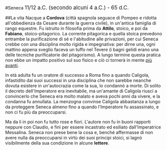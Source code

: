 <head>
	<link rel="stylesheet" href="/home/mibanfi/Documents/Scuola/Default.css">
	<style>
		body {
		--main-color: green;
		}
	</style>
</head> 

#Seneca
<big> 11/12 a.C. (secondo alcuni 4 a.C.) - 65 d.C.</big>  

##La vita
Nacque a **Cordova** (città spagnola seguace di Pompeo e ridotta all'obbedienza da Cesare durante la guerra civile), in un'antica famiglia di rango equestre. Fu istruito in filosofia prima da **Attilo**, stoico, e poi da **Fabiano**, stoico-pitagorico. La corrente pitagorica e quella stoica prevedono entrambe la purificazione di sé e l'abitudine alle privazioni, per cui Seneca crebbe con una disciplina molto rigida e impegnativa: per dirne una, ogni mattino appena sveglio faceva un tuffo nel Tevere (i bagni gelidi erano una delle tecniche purificatorie del pitagorismo). A lungo termine questa pratica non ebbe un impatto positivo sul suo fisico e ciò ci tornerà in mente [più avanti](#rip).  

In età adulta fu un oratore di successo a Roma fino a quando Caligola, infastidito dai suoi successi in una disciplina che non sarebbe neanche dovuta esistere in un'autocrazia come la sua, lo condannò a morte. Di solito il decreto dell'Imperatore era inevitabile, ma un'amante di Caligola riuscì a convincerlo che Seneca era molto malato e aveva pochi anni da vivere, e la condanna fu annullata. La menzogna convinse Caligola abbastanza a lungo da proteggere Seneca almeno fino a quando l'Imperatore fu assassinato, e non ci fu più da preoccuparsi.  

Ma da lì in poi non fu tutto rose e fiori. L'autore non fu in buoni rapporti neppure con Claudio, e finì per essere incastrato ed esiliato dall'Imperatrice Messalina. Seneca non prese bene la cosa e, benché affermasse di non avere nulla da preoccuparsi in virtù dei suoi principi stoici, si lagnò visibilmente della sua condizione in alcune **lettere**.

<script> window.scroll(0,200000) </script> 